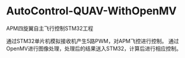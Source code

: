 # AutoControl-QUAV-WithOpenMV
APM四旋翼自主飞行控制STM32工程

通过STM32单片机模拟接收机产生5路PWM，对APM飞控进行控制。
通过OpenMV进行图像处理，处理后的结果送入STM32，计算后进行相应控制。
